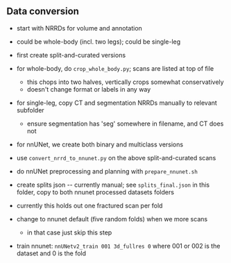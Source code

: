 
## Data conversion

- start with NRRDs for volume and annotation
- could be whole-body (incl. two legs); could be single-leg
- first create split-and-curated versions
- for whole-body, do `crop_whole_body.py`; scans are listed at top of file
  - this chops into two halves, vertically crops somewhat conservatively
  - doesn't change format or labels in any way
- for single-leg, copy CT and segmentation NRRDs manually to relevant subfolder
  - ensure segmentation has 'seg' somewhere in filename, and CT does not

- for nnUNet, we create both binary and multiclass versions
- use `convert_nrrd_to_nnunet.py` on the above split-and-curated scans

- do nnUNet preprocessing and planning with `prepare_nnunet.sh`

- create splits json -- currently manual; see `splits_final.json` in this folder, copy to both nnunet
  processed datasets folders
- currently this holds out one fractured scan per fold
- change to nnunet default (five random folds) when we more scans
  - in that case just skip this step

- train nnunet: `nnUNetv2_train 001 3d_fullres 0` where 001 or 002 is the dataset and 0 is the fold
